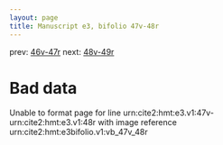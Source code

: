 ```yaml
---
layout: page
title: Manuscript e3, bifolio 47v-48r
---
```


prev: [46v-47r](../46v-47r/) next: [48v-49r](../48v-49r/)

# Bad data

Unable to format page for line urn:cite2:hmt:e3.v1:47v-urn:cite2:hmt:e3.v1:48r with image reference urn:cite2:hmt:e3bifolio.v1:vb_47v_48r
